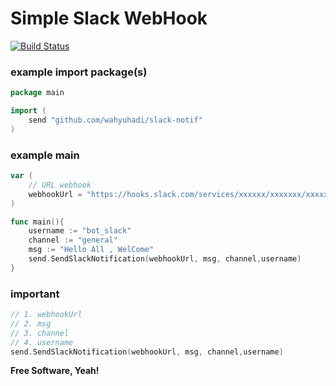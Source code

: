 # Simple Slack WebHook

[![Build Status](https://travis-ci.org/joemccann/dillinger.svg?branch=master)](https://travis-ci.org/joemccann/dillinger)

### example import package(s)
```go
package main

import (
	send "github.com/wahyuhadi/slack-notif"
)

```


### example main
```go
var (
	// URL webhook 
	webhookUrl = "https://hooks.slack.com/services/xxxxxx/xxxxxxx/xxxxxxxx"
)

func main(){
	username := "bot_slack"
	channel := "general"
	msg := "Hello All , WelCome"
	send.SendSlackNotification(webhookUrl, msg, channel,username)
}
```

### important 
```go
// 1. webhookUrl
// 2. msg
// 3. channel
// 4. username
send.SendSlackNotification(webhookUrl, msg, channel,username)
```


**Free Software, Yeah!**